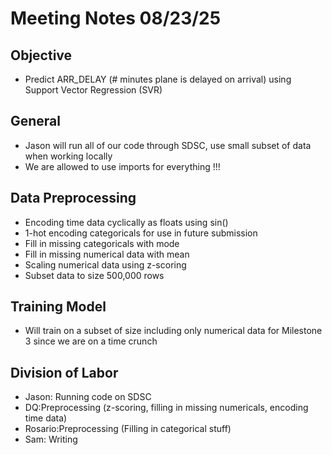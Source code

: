 # Meeting Notes 08/23/25
## Objective 
- Predict ARR_DELAY (# minutes plane is delayed on arrival) using Support Vector Regression (SVR)
## General 
- Jason will run all of our code through SDSC, use small subset of data when working locally
- We are allowed to use imports for everything !!! 
## Data Preprocessing
- Encoding time data cyclically as floats using sin() 
- 1-hot encoding categoricals for use in future submission 
- Fill in missing categoricals with mode
- Fill in missing numerical data with mean
- Scaling numerical data using z-scoring
- Subset data to size 500,000 rows
## Training Model 
- Will train on a subset of size  including only numerical data for Milestone 3 since we are on a time crunch

## Division of Labor 
- Jason: Running code on SDSC
- DQ:Preprocessing (z-scoring, filling in missing numericals, encoding time data) 
- Rosario:Preprocessing  (Filling in categorical stuff) 
- Sam: Writing
  



